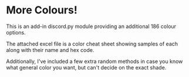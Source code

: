 # More Colours!

This is an add-in discord.py module providing an additional 186 colour options.

The attached excel file is a color cheat sheet showing samples of each along with their name and hex code.

Additionally, I've included a few extra random methods in case you know what general color you want, but can't decide on the exact shade.
